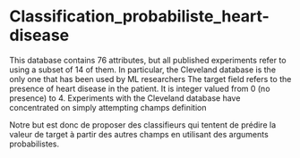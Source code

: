 # Classification_probabiliste_heart-disease

This database contains 76 attributes, but all published experiments refer to using a subset of 14 of them. In particular, the Cleveland database is the only one that has been used by ML researchers The target field refers to the presence of heart disease in the patient. It is integer valued from 0 (no presence) to 4. Experiments with the Cleveland database have concentrated on simply attempting champs definition

Notre but est donc de proposer des classifieurs qui tentent de prédire la valeur de target à partir des autres champs en utilisant des arguments probabilistes.
